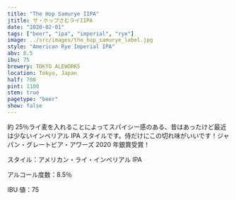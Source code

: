```yaml
---
title: "The Hop Samurye IIPA"
jtitle: ザ・ホップさむライIIPA
date: "2020-02-01"
tags: ["beer", "ipa", "imperial", "rye"]
image: ../src/images/the_hop_samurye_label.jpg
style: "American Rye Imperial IPA"
abv: 8.5
ibu: 75
brewery: TOKYO ALEWORKS
location: Tokyo, Japan
half: 700
pint: 1100
stem: true
pagetype: "beer"
show: false
---
```


約 25％ライ麦を入れることによってスパイシー感のある、昔はあったけど最近は少ないインペリアル IPA スタイルです。侍だけにこの切れ味がいいです！ジャパン・グレートビア・アワーズ 2020 年銀賞受賞！

スタイル：アメリカン・ライ・インペリアル IPA

アルコール度数：8.5％

IBU 値：75
